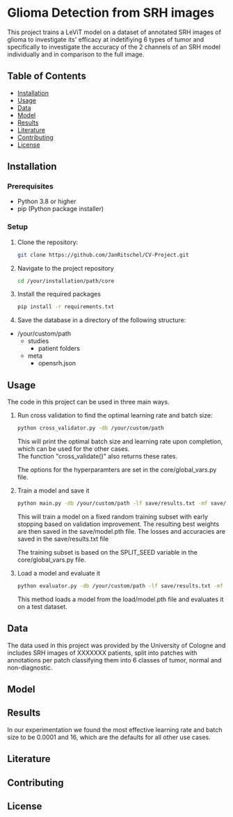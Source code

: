 # Glioma Detection from SRH images

This project trains a LeViT model on a dataset of annotated SRH images of glioma to investigate its' efficacy at indetifiying 6 types of tumor and specifically to investigate the accuracy of the 2 channels of an SRH model individually and in comparison to the full image.

## Table of Contents

- [Installation](#installation)
- [Usage](#usage)
- [Data](#data)
- [Model](#model)
- [Results](#results)
- [Literature](#literature)
- [Contributing](#contributing)
- [License](#license)

## Installation

### Prerequisites

- Python 3.8 or higher
- pip (Python package installer)

### Setup

1. Clone the repository:

   ```bash
   git clone https://github.com/JanRitschel/CV-Project.git
    ```

2. Navigate to the project repository

    ```bash
    cd /your/installation/path/core
    ```

3. Install the required packages

    ```bash
    pip install -r requirements.txt
    ```

4. Save the database in a directory of the following structure:

- /your/custom/path
  - studies
    - patient folders
  - meta
    - opensrh.json

## Usage

The code in this project can be used in three main ways.

1. Run cross validation to find the optimal learning rate and batch size:

    ```bash
    python cross_validator.py -db /your/custom/path
    ```

    This will print the optimal batch size and learning rate upon completion, which can be used for the other cases. </br>
    The function "cross_validate()" also returns these rates.

    The options for the hyperparamters are set in the core/global_vars.py file.

2. Train a model and save it

    ```bash
    python main.py -db /your/custom/path -lf save/results.txt -mf save/model.pth -lr learning_rate -bs batch_size
    ```

    This will train a model on a fixed random training subset with early stopping based on validation improvement.
    The resulting best weights are then saved in the save/model.pth file.
    The losses and accuracies are saved in the save/results.txt file

    The training subset is based on the SPLIT_SEED variable in the core/global_vars.py file.

3. Load a model and evaluate it

    ```bash
    python evaluator.py -db /your/custom/path -lf save/results.txt -mf load/model.pth
    ```

    This method loads a model from the load/model.pth file and evaluates it on a test dataset.

## Data

The data used in this project was provided by the University of Cologne and includes SRH images of XXXXXXX patients, split into patches with annotations per patch classifying them into 6 classes of tumor, normal and non-diagnostic.


## Model

## Results

In our experimentation we found the most effective learning rate and batch size to be 0.0001 and 16, which are the defaults for all other use cases.

## Literature

## Contributing

## License
